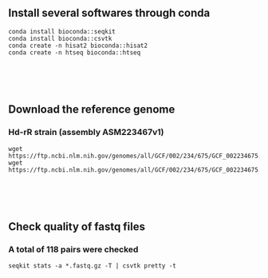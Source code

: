 ## Install several softwares through conda
```
conda install bioconda::seqkit
conda install bioconda::csvtk
conda create -n hisat2 bioconda::hisat2
conda create -n htseq bioconda::htseq
```
<br/>
<br/>
<br/>

## Download the reference genome
### Hd-rR strain (assembly ASM223467v1)
```
wget https://ftp.ncbi.nlm.nih.gov/genomes/all/GCF/002/234/675/GCF_002234675.1_ASM223467v1/GCF_002234675.1_ASM223467v1_genomic.fna.gz
wget https://ftp.ncbi.nlm.nih.gov/genomes/all/GCF/002/234/675/GCF_002234675.1_ASM223467v1/GCF_002234675.1_ASM223467v1_genomic.gtf.gz
```
<br/>
<br/>
<br/>

## Check quality of fastq files
### A total of 118 pairs were checked
```seqkit stats -a *.fastq.gz -T | csvtk pretty -t```
